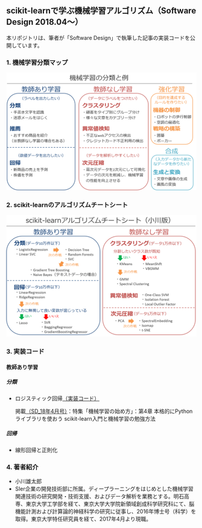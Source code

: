 ## scikit-learnで学ぶ機械学習アルゴリズム（Software Design 2018.04～）

本リポジトリは、筆者が「Software Design」で執筆した記事の実装コードを公開しています。



### 1. 機械学習分類マップ
<img src="./images/ML_map.png" width="600px">


### 2. scikit-learnのアルゴリズムチートシート
<img src="./images/sklearn_cheatsheet_ogawa.png" width="600px">


### 3. 実装コード
#### 教師あり学習
##### 分類
- ロジスティック回帰[（実装コード）](https://github.com/YutaroOgawa/scikit-learn_tutorial_SoftwareDesign/blob/master/program/logistic_regression_SD1804.ipynb)

  掲載[（SD_18年4月号）](http://gihyo.jp/magazine/SD/archive/2018/201804)：特集「機械学習の始め方」：第4章 本格的にPythonライブラリを使おう scikit-learn入門と機械学習の勉強方法

##### 回帰
- 線形回帰と正則化

### 4. 著者紹介
- 小川雄太郎
- SIer企業の開発技術部に所属。ディープラーニングをはじめとした機械学習関連技術の研究開発・技術支援、およびデータ解析を業務とする。明石高専、東京大学工学部を経て、東京大学大学院新領域創成科学研究科にて、脳機能計測および計算論的神経科学の研究に従事し、2016年博士号（科学）を取得。東京大学特任研究員を経て、2017年4月より現職。
